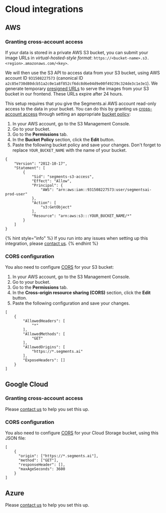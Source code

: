 # Cloud integrations

## AWS

### Granting cross-account access

If your data is stored in a private AWS S3 bucket, you can submit your image URLs in _virtual-hosted-style format_: `https://<bucket-name>.s3.<region>.amazonaws.com/<key>`.

We will then use the S3 API to access data from your S3 bucket, using AWS account ID `931508227573` (canonical ID `a2c85e730d80dcb51a2c0e1a8f852cf6dc8d6e04d9e00f49239c324de3c1e3e1`). We generate temporary [presigned URLs](https://docs.aws.amazon.com/AmazonS3/latest/userguide/using-presigned-url.html) to serve the images from your S3 bucket in our frontend. These URLs expire after 24 hours.

This setup requires that you give the Segments.ai AWS account read-only access to the data in your bucket. You can do this by granting us [cross-account access](https://aws.amazon.com/premiumsupport/knowledge-center/cross-account-access-s3/) through setting an appropriate [bucket policy](https://docs.aws.amazon.com/AmazonS3/latest/dev/example-bucket-policies.html):

1. In your AWS account, go to the S3 Management Console.
2. Go to your bucket.
3. Go to the **Permissions** tab.
4. In the **Bucket Policy** section, click the **Edit** button.
5. Paste the following bucket policy and save your changes. Don't forget to replace `YOUR_BUCKET_NAME` with the name of your bucket.

```
{
    "Version": "2012-10-17",
    "Statement": [
        {
            "Sid": "segments-s3-access",
            "Effect": "Allow",
            "Principal": {
                "AWS": "arn:aws:iam::931508227573:user/segmentsai-prod-user"
            },
            "Action": [
                "s3:GetObject"
            ],
            "Resource": "arn:aws:s3:::YOUR_BUCKET_NAME/*"
        }
    ]
}
```

{% hint style="info" %}
If you run into any issues when setting up this integration, please [contact us](https://segments.ai/contact).
{% endhint %}

### CORS configuration

You also need to configure [CORS](https://docs.aws.amazon.com/AmazonS3/latest/userguide/cors.html) for your S3 bucket:

1. In your AWS account, go to the S3 Management Console.
2. Go to your bucket.
3. Go to the **Permissions** tab.
4. In the **Cross-origin resource sharing (CORS)** section, click the **Edit** button.
5. Paste the following configuration and save your changes.

```
[
    {
        "AllowedHeaders": [
            "*"
        ],
        "AllowedMethods": [
            "GET"
        ],
        "AllowedOrigins": [
            "https://*.segments.ai"
        ],
        "ExposeHeaders": []
    }
]
```

## Google Cloud

### Granting cross-account access

Please [contact us](https://segments.ai/contact) to help you set this up.

### CORS configuration

You also need to configure [CORS](https://cloud.google.com/storage/docs/cross-origin) for your Cloud Storage bucket, using this JSON file:

```
[
    {
      "origin": ["https://*.segments.ai"],
      "method": ["GET"],
      "responseHeader": [],
      "maxAgeSeconds": 3600
    }
]
```



## Azure

Please [contact us](https://segments.ai/contact) to help you set this up.
